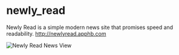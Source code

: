 # newly_read
Newly Read is a simple modern news site that promises speed and readability. http://newlyread.apphb.com

![Newly Read News View](https://github.com/Zafuzi/newly_read/readme_images/newly_read_news.PNG)
